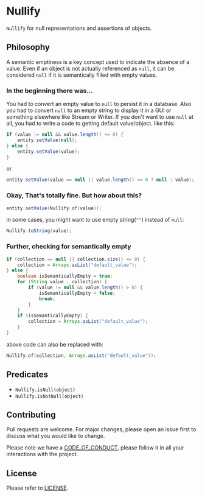 # Nullify

`Nullify` for null representations and assertions of objects.

## Philosophy
A semantic emptiness is a key concept used to indicate the absence of a value.
Even if an object is not actually referenced as `null`, it can be considered `null` if it is semantically filled with empty values.

### In the beginning there was...
You had to convert an empty value to `null` to persist it in a database.
Also you had to convert `null` to an empty string to display it in a GUI or something elsewhere like Stream or Writer.
If you don't want to use `null` at all, you had to write a code to getting default value/object. like this:

```java
if (value != null && value.length() <= 0) {
    entity.setValue(null);
} else {
    entity.setValue(value);
}
```

or

```java
entity.setValue(value == null || value.length() <= 0 ? null : value);
```

### Okay, That's totally fine. But how about this?
```java
entity.setValue(Nullify.of(value));
```

in some cases, you might want to use empty string(`""`) instead of `null`:

```java
Nullify.toString(value);
```

### Further, checking for semantically empty
```java
if (collection == null || collection.size() <= 0) {
    collection = Arrays.asList("default_value");
} else {
    boolean isSemanticallyEmpty = true;
    for (String value : collection) {
        if (value != null && value.length() > 0) {
            isSemanticallyEmpty = false;
            break;
        }
    }
    if (isSemanticallyEmpty) {
        collection = Arrays.asList("default_value");
    }
}
```

above code can also be replaced with:

```java
Nullify.of(collection, Arrays.asList("default_value"));
```

## Predicates
- `Nullify.isNull(object)`
- `Nullify.isNotNull(object)`

## Contributing
Pull requests are welcome. For major changes, please open an issue first to discuss what you would like to change.

Please note we have a [CODE_OF_CONDUCT](https://github.com/silentsoft/nullify/blob/main/CODE_OF_CONDUCT.md), please follow it in all your interactions with the project.

## License
Please refer to [LICENSE](https://github.com/silentsoft/nullify/blob/main/LICENSE.txt).